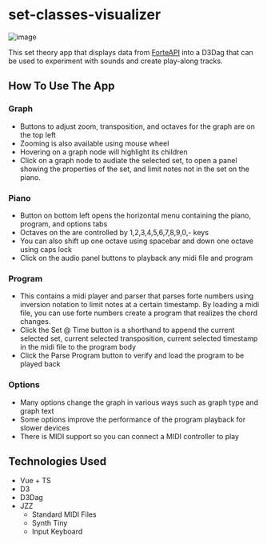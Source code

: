 # set-classes-visualizer
![image](https://github.com/NinjaNas/set-class-visualizer/assets/54213302/4bc0edea-91ad-4de8-aba8-4ffaaacc6c7e)


This set theory app that displays data from [ForteAPI](https://github.com/NinjaNas/ForteAPI) into a D3Dag that can be used to experiment with sounds and create play-along tracks.

## How To Use The App

### Graph
* Buttons to adjust zoom, transposition, and octaves for the graph are on the top left
* Zooming is also available using mouse wheel
* Hovering on a graph node will highlight its children
* Click on a graph node to audiate the selected set, to open a panel showing the properties of the set, and limit notes not in the set on the piano.

### Piano
* Button on bottom left opens the horizontal menu containing the piano, program, and options tabs
* Octaves on the are controlled by 1,2,3,4,5,6,7,8,9,0,- keys
* You can also shift up one octave using spacebar and down one octave using caps lock
* Click on the audio panel buttons to playback any midi file and program

### Program
* This contains a midi player and parser that parses forte numbers using inversion notation to limit notes at a certain timestamp. By loading a midi file, you can use forte numbers create a program that realizes the chord changes.
* Click the Set @ Time button is a shorthand to append the current selected set, current selected transposition, current selected timestamp in the midi file to the program body
* Click the Parse Program button to verify and load the program to be played back

### Options
* Many options change the graph in various ways such as graph type and graph text
* Some options improve the performance of the program playback for slower devices
* There is MIDI support so you can connect a MIDI controller to play

## Technologies Used
* Vue + TS
* D3
* D3Dag
* JZZ
  * Standard MIDI Files
  * Synth Tiny
  * Input Keyboard




